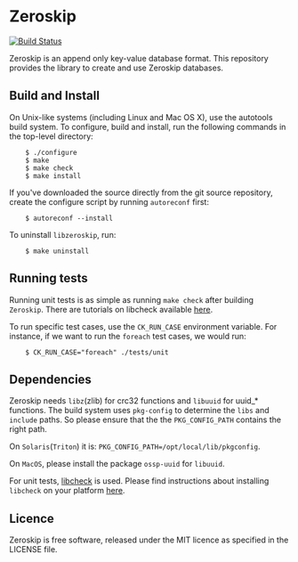 # Zeroskip

[![Build Status](https://travis-ci.org/cyrusimap/zeroskip.svg?branch=master)](https://travis-ci.org/cyrusimap/zeroskip)

Zeroskip is an append only key-value database format. This repository
provides the library to create and use Zeroskip databases.

## Build and Install

On Unix-like systems (including Linux and Mac OS X), use the autotools
build system. To configure, build and install, run the following commands in the
top-level directory:

```
    $ ./configure
    $ make
    $ make check
    $ make install
```

If you've downloaded the source directly from the git source
repository, create the configure script by running `autoreconf` first:

```
    $ autoreconf --install
```

To uninstall `libzeroskip`, run:

```
    $ make uninstall
```

## Running tests

Running unit tests is as simple as running `make check` after building
`Zeroskip`. There are tutorials on libcheck available [here](https://libcheck.github.io/check/doc/check_html/check_3.html).

To run specific test cases, use the `CK_RUN_CASE` environment
variable. For instance, if we want to run the `foreach` test cases, we
would run:
```
    $ CK_RUN_CASE="foreach" ./tests/unit
```

## Dependencies

Zeroskip needs `libz`(zlib) for crc32 functions and `libuuid` for
uuid_* functions. The build system uses `pkg-config` to determine the
`libs` and `include` paths. So please ensure that the the
`PKG_CONFIG_PATH` contains the right path. 

On `Solaris`(`Triton`) it is: `PKG_CONFIG_PATH=/opt/local/lib/pkgconfig`.

On `MacOS`, please install the package `ossp-uuid` for `libuuid`.

For unit tests, [libcheck](https://libcheck.github.io/check/) is used.
Please find instructions about installing `libcheck` on your
platform [here](https://libcheck.github.io/check/web/install.html).

## Licence

Zeroskip is free software, released under the MIT licence as specified
in the LICENSE file.

